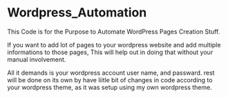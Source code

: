 # Wordpress_Automation
This Code is for the Purpose to Automate WordPress Pages Creation Stuff.

If you want to add lot of pages to your wordpress website and add multiple informations to those pages, This will help out in doing that without your manual involvement. 

All it demands is your wordpress account user name, and passward. rest will be done on its own by have liitle bit of changes in code according to your wordpress theme, as it was setup using my own wordpress theme.

